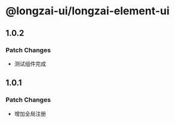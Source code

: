 # @longzai-ui/longzai-element-ui

## 1.0.2

### Patch Changes

- 测试组件完成

## 1.0.1

### Patch Changes

- 增加全局注册
